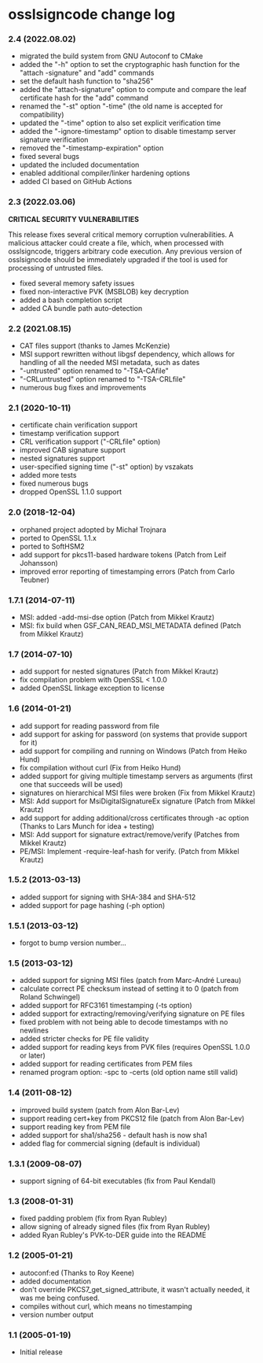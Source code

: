 # osslsigncode change log

### 2.4 (2022.08.02)

- migrated the build system from GNU Autoconf to CMake
- added the "-h" option to set the cryptographic hash function
  for the "attach -signature" and "add" commands
- set the default hash function to "sha256"
- added the "attach-signature" option to compute and compare the
  leaf certificate hash for the "add" command
- renamed the "-st" option "-time" (the old name is accepted for
  compatibility)
- updated the "-time" option to also set explicit verification time
- added the "-ignore-timestamp" option to disable timestamp server
  signature verification
- removed the "-timestamp-expiration" option
- fixed several bugs
- updated the included documentation
- enabled additional compiler/linker hardening options
- added CI based on GitHub Actions

### 2.3 (2022.03.06)

**CRITICAL SECURITY VULNERABILITIES**

This release fixes several critical memory corruption vulnerabilities.
A malicious attacker could create a file, which, when processed with
osslsigncode, triggers arbitrary code execution.  Any previous version
of osslsigncode should be immediately upgraded if the tool is used for
processing of untrusted files.

- fixed several memory safety issues
- fixed non-interactive PVK (MSBLOB) key decryption
- added a bash completion script
- added CA bundle path auto-detection

### 2.2 (2021.08.15)

- CAT files support (thanks to James McKenzie)
- MSI support rewritten without libgsf dependency, which allows
  for handling of all the needed MSI metadata, such as dates
- "-untrusted" option renamed to "-TSA-CAfile"
- "-CRLuntrusted" option renamed to "-TSA-CRLfile"
- numerous bug fixes and improvements

### 2.1 (2020-10-11)

- certificate chain verification support
- timestamp verification support
- CRL verification support ("-CRLfile" option)
- improved CAB signature support
- nested signatures support
- user-specified signing time ("-st" option) by vszakats
- added more tests
- fixed numerous bugs
- dropped OpenSSL 1.1.0 support

### 2.0 (2018-12-04)

- orphaned project adopted by Michał Trojnara
- ported to OpenSSL 1.1.x
- ported to SoftHSM2
- add support for pkcs11-based hardware tokens
  (Patch from Leif Johansson)
- improved error reporting of timestamping errors
  (Patch from Carlo Teubner)

### 1.7.1 (2014-07-11)

- MSI: added -add-msi-dse option
  (Patch from Mikkel Krautz)
- MSI: fix build when GSF_CAN_READ_MSI_METADATA defined
  (Patch from Mikkel Krautz)

### 1.7 (2014-07-10)

- add support for nested signatures
  (Patch from Mikkel Krautz)
- fix compilation problem with OpenSSL < 1.0.0
- added OpenSSL linkage exception to license

### 1.6 (2014-01-21)

- add support for reading password from file
- add support for asking for password (on systems that
  provide support for it)
- add support for compiling and running on Windows
  (Patch from Heiko Hund)
- fix compilation without curl
  (Fix from Heiko Hund)
- added support for giving multiple timestamp servers
  as arguments (first one that succeeds will be used)
- signatures on hierarchical MSI files were broken
  (Fix from Mikkel Krautz)
- MSI: Add support for MsiDigitalSignatureEx signature
  (Patch from Mikkel Krautz)
- add support for adding additional/cross certificates
  through -ac option
  (Thanks to Lars Munch for idea + testing)
- MSI: Add support for signature extract/remove/verify
  (Patches from Mikkel Krautz)
- PE/MSI: Implement -require-leaf-hash for verify.
  (Patch from Mikkel Krautz)

### 1.5.2 (2013-03-13)

- added support for signing with SHA-384 and SHA-512
- added support for page hashing (-ph option)

### 1.5.1 (2013-03-12)

- forgot to bump version number...

### 1.5 (2013-03-12)

- added support for signing MSI files (patch from Marc-André Lureau)
- calculate correct PE checksum instead of setting it to 0
  (patch from Roland Schwingel)
- added support for RFC3161 timestamping (-ts option)
- added support for extracting/removing/verifying signature on PE files
- fixed problem with not being able to decode timestamps with no newlines
- added stricter checks for PE file validity
- added support for reading keys from PVK files (requires OpenSSL 1.0.0 or later)
- added support for reading certificates from PEM files
- renamed program option: -spc to -certs (old option name still valid)

### 1.4 (2011-08-12)

- improved build system (patch from Alon Bar-Lev)
- support reading cert+key from PKCS12 file (patch from Alon Bar-Lev)
- support reading key from PEM file
- added support for sha1/sha256 - default hash is now sha1
- added flag for commercial signing (default is individual)

### 1.3.1 (2009-08-07)

- support signing of 64-bit executables (fix  from Paul Kendall)

### 1.3 (2008-01-31)

- fixed padding problem (fix from Ryan Rubley)
- allow signing of already signed files (fix from Ryan Rubley)
- added Ryan Rubley's PVK-to-DER guide into the README

### 1.2 (2005-01-21)

- autoconf:ed (Thanks to Roy Keene)
- added documentation
- don't override PKCS7_get_signed_attribute, it wasn't
  actually needed, it was me being confused.
- compiles without curl, which means no timestamping
- version number output

### 1.1 (2005-01-19)

- Initial release
